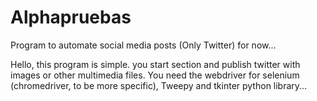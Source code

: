 # Alphapruebas

Program to automate social media posts (Only Twitter) for now...

Hello, this program is simple. you start section and publish twitter with images or other multimedia files.
You need the webdriver for selenium (chromedriver, to be more specific), Tweepy and tkinter python library...
